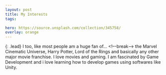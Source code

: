 ```yaml
---
layout: post
title: My Interests
tags:

hero: https://source.unsplash.com/collection/345758/
overlay: orange
---
```

{: .lead}
I too, like most people am a huge fan of...
<!–-break-–>
the Marvel Cinematic Universe, Harry Potter, Lord of the Rings and basically any other major movie franchise. I love movies and gaming. I am fascinated by Game Development and i love learning how to develop games using softwares like Unity.

